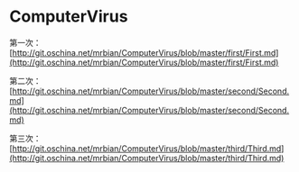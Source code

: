 # ComputerVirus

第一次： [http://git.oschina.net/mrbian/ComputerVirus/blob/master/first/First.md](http://git.oschina.net/mrbian/ComputerVirus/blob/master/first/First.md) 

第二次： [http://git.oschina.net/mrbian/ComputerVirus/blob/master/second/Second.md](http://git.oschina.net/mrbian/ComputerVirus/blob/master/second/Second.md) 

第三次： [http://git.oschina.net/mrbian/ComputerVirus/blob/master/third/Third.md](http://git.oschina.net/mrbian/ComputerVirus/blob/master/third/Third.md)

